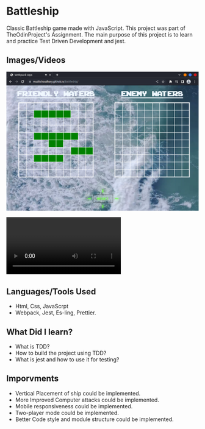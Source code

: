 # Battleship

Classic Battleship game made with JavaScript. This project was part of TheOdinProject's Assignment. The main purpose of this project is to learn and practice Test Driven Development and jest.

## Images/Videos

![Sample Image](Sample/sample-img.png)

<video src="Sample/sample-video.mkv"></video>

## Languages/Tools Used

-   Html, Css, JavaScrpt
-   Webpack, Jest, Es-ling, Prettier.

## What Did I learn?

-   What is TDD?
-   How to build the project using TDD?
-   What is jest and how to use it for testing?

## Imporvments

-   Vertical Placement of ship could be implemented.
-   More Improved Computer attacks could be implemented.
-   Mobile responsiveness could be implemented.
-   Two-player mode could be implemented.
-   Better Code style and module structure could be implemented.
